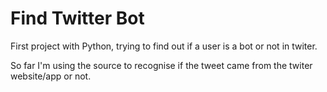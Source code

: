 # Find Twitter Bot

First project with Python, trying to find out if a user is a bot or not in twiter. 

So far I'm using the source to recognise if the tweet came from the twiter website/app or not.
